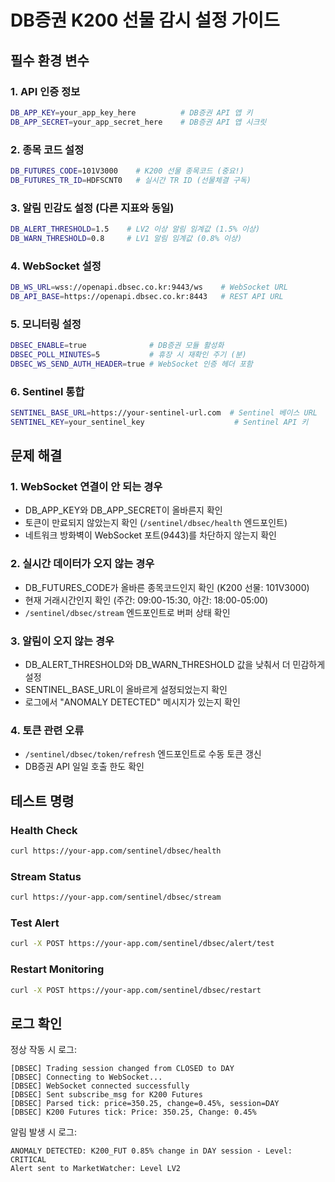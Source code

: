 # DB증권 K200 선물 감시 설정 가이드

## 필수 환경 변수

### 1. API 인증 정보
```bash
DB_APP_KEY=your_app_key_here          # DB증권 API 앱 키
DB_APP_SECRET=your_app_secret_here    # DB증권 API 앱 시크릿
```

### 2. 종목 코드 설정
```bash
DB_FUTURES_CODE=101V3000    # K200 선물 종목코드 (중요!)
DB_FUTURES_TR_ID=HDFSCNT0   # 실시간 TR ID (선물체결 구독)
```

### 3. 알림 민감도 설정 (다른 지표와 동일)
```bash
DB_ALERT_THRESHOLD=1.5    # LV2 이상 알림 임계값 (1.5% 이상)
DB_WARN_THRESHOLD=0.8     # LV1 알림 임계값 (0.8% 이상)
```

### 4. WebSocket 설정
```bash
DB_WS_URL=wss://openapi.dbsec.co.kr:9443/ws    # WebSocket URL
DB_API_BASE=https://openapi.dbsec.co.kr:8443   # REST API URL
```

### 5. 모니터링 설정
```bash
DBSEC_ENABLE=true              # DB증권 모듈 활성화
DBSEC_POLL_MINUTES=5           # 휴장 시 재확인 주기 (분)
DBSEC_WS_SEND_AUTH_HEADER=true # WebSocket 인증 헤더 포함
```

### 6. Sentinel 통합
```bash
SENTINEL_BASE_URL=https://your-sentinel-url.com  # Sentinel 베이스 URL
SENTINEL_KEY=your_sentinel_key                    # Sentinel API 키
```

## 문제 해결

### 1. WebSocket 연결이 안 되는 경우
- DB_APP_KEY와 DB_APP_SECRET이 올바른지 확인
- 토큰이 만료되지 않았는지 확인 (`/sentinel/dbsec/health` 엔드포인트)
- 네트워크 방화벽이 WebSocket 포트(9443)를 차단하지 않는지 확인

### 2. 실시간 데이터가 오지 않는 경우
- DB_FUTURES_CODE가 올바른 종목코드인지 확인 (K200 선물: 101V3000)
- 현재 거래시간인지 확인 (주간: 09:00-15:30, 야간: 18:00-05:00)
- `/sentinel/dbsec/stream` 엔드포인트로 버퍼 상태 확인

### 3. 알림이 오지 않는 경우
- DB_ALERT_THRESHOLD와 DB_WARN_THRESHOLD 값을 낮춰서 더 민감하게 설정
- SENTINEL_BASE_URL이 올바르게 설정되었는지 확인
- 로그에서 "ANOMALY DETECTED" 메시지가 있는지 확인

### 4. 토큰 관련 오류
- `/sentinel/dbsec/token/refresh` 엔드포인트로 수동 토큰 갱신
- DB증권 API 일일 호출 한도 확인

## 테스트 명령

### Health Check
```bash
curl https://your-app.com/sentinel/dbsec/health
```

### Stream Status
```bash
curl https://your-app.com/sentinel/dbsec/stream
```

### Test Alert
```bash
curl -X POST https://your-app.com/sentinel/dbsec/alert/test
```

### Restart Monitoring
```bash
curl -X POST https://your-app.com/sentinel/dbsec/restart
```

## 로그 확인

정상 작동 시 로그:
```
[DBSEC] Trading session changed from CLOSED to DAY
[DBSEC] Connecting to WebSocket...
[DBSEC] WebSocket connected successfully
[DBSEC] Sent subscribe_msg for K200 Futures
[DBSEC] Parsed tick: price=350.25, change=0.45%, session=DAY
[DBSEC] K200 Futures tick: Price: 350.25, Change: 0.45%
```

알림 발생 시 로그:
```
ANOMALY DETECTED: K200_FUT 0.85% change in DAY session - Level: CRITICAL
Alert sent to MarketWatcher: Level LV2
```